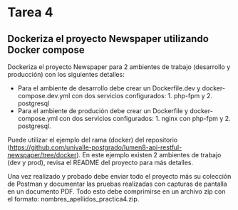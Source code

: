 # Tarea 4

## Dockeriza el proyecto Newspaper utilizando Docker compose

Dockeriza el proyecto Newspaper para 2 ambientes de trabajo (desarrollo y producción) con los siguientes detalles:
- Para el ambiente de desarrollo debe crear un Dockerfile.dev y docker-compose.dev.yml con dos servicios configurados: 1. php-fpm y 2. postgresql
- Para el ambiente de produción debe crear un Dockerfile y
docker-compose.yml con dos servicios configurados: 1. nginx con php-fpm y 2. postgresql.

Puede utilizar el ejemplo del rama (docker) del repositorio (https://github.com/univalle-postgrado/lumen8-api-restful-newspaper/tree/docker). En este ejemplo existen 2 ambientes de trabajo (dev y prod), revisa el README del proyecto para más detalles.

Una vez realizado y probado debe enviar todo el proyecto más su colección de Postman y documentar las pruebas realizadas con capturas de pantalla en un documento PDF. Todo esto debe comprimirse en un archivo zip con el formato: nombres_apellidos_practica4.zip.
